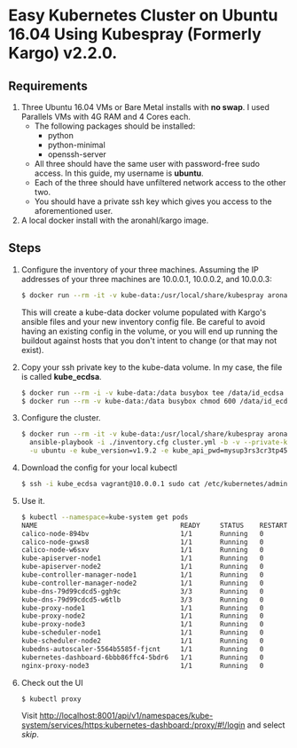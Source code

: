 # Easy Kubernetes Cluster on Ubuntu 16.04 Using Kubespray (Formerly Kargo) v2.2.0.

## Requirements
1. Three Ubuntu 16.04 VMs or Bare Metal installs with **no swap**.  I used Parallels VMs with 4G RAM and 4 Cores each.
    * The following packages should be installed:
        * python
        * python-minimal
        * openssh-server
    * All three should have the same user with password-free sudo access.  In this guide, my username is **ubuntu**.
    * Each of the three should have unfiltered network access to the other two.
    * You should have a private ssh key which gives you access to the aforementioned user.
1. A local docker install with the aronahl/kargo image.

## Steps
1. Configure the inventory of your three machines.  Assuming the IP addresses of your three machines are 10.0.0.1, 10.0.0.2, and 10.0.0.3:

    ```bash
    $ docker run --rm -it -v kube-data:/usr/local/share/kubespray aronahl/kargo python3 ./contrib/inventory_builder/inventory.py 10.0.0.1 10.0.0.2 10.0.0.3
    ```
    
    This will create a kube-data docker volume populated with Kargo's ansible files and your new inventory config file.  Be careful to avoid having an existing config in the volume, or you will end up running the buildout against hosts that you don't intent to change (or that may not exist).
    
1. Copy your ssh private key to the kube-data volume.  In my case, the file is called **kube_ecdsa**.

    ```bash
    $ docker run --rm -i -v kube-data:/data busybox tee /data/id_ecdsa < kube_ecdsa
    $ docker run --rm -v kube-data:/data busybox chmod 600 /data/id_ecdsa
    ```
    
1. Configure the cluster.

    ```bash
    $ docker run --rm -it -v kube-data:/usr/local/share/kubespray aronahl/kargo \
      ansible-playbook -i ./inventory.cfg cluster.yml -b -v --private-key=./id_ecdsa \
      -u ubuntu -e kube_version=v1.9.2 -e kube_api_pwd=mysup3rs3cr3tp455w0rd
    ```
    
1. Download the config for your local kubectl

	```bash
	$ ssh -i kube_ecdsa vagrant@10.0.0.1 sudo cat /etc/kubernetes/admin.conf > ~/.kube/config
	```
1. Use it.

    ```bash
	$ kubectl --namespace=kube-system get pods
	NAME                                    READY     STATUS    RESTARTS   AGE
	calico-node-894bv                       1/1       Running   0          20m
	calico-node-gxws8                       1/1       Running   0          20m
	calico-node-w6sxv                       1/1       Running   0          20m
	kube-apiserver-node1                    1/1       Running   0          19m
	kube-apiserver-node2                    1/1       Running   0          19m
	kube-controller-manager-node1           1/1       Running   0          20m
	kube-controller-manager-node2           1/1       Running   0          20m
	kube-dns-79d99cdcd5-ggh9c               3/3       Running   0          19m
	kube-dns-79d99cdcd5-w6tlb               3/3       Running   0          19m
	kube-proxy-node1                        1/1       Running   0          19m
	kube-proxy-node2                        1/1       Running   0          19m
	kube-proxy-node3                        1/1       Running   0          19m
	kube-scheduler-node1                    1/1       Running   0          20m
	kube-scheduler-node2                    1/1       Running   0          20m
	kubedns-autoscaler-5564b5585f-fjcnt     1/1       Running   0          19m
	kubernetes-dashboard-6bbb86ffc4-5bdr6   1/1       Running   0          19m
	nginx-proxy-node3                       1/1       Running   0          19m
    ```
1. Check out the UI

	```bash
	$ kubectl proxy
	```
	Visit [http://localhost:8001/api/v1/namespaces/kube-system/services/https:kubernetes-dashboard:/proxy/#!/login](http://localhost:8001/api/v1/namespaces/kube-system/services/https:kubernetes-dashboard:/proxy/#!/login) and select _skip_.